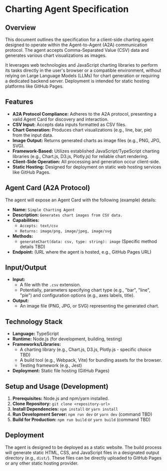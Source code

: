 # Charting Agent Specification

## Overview

This document outlines the specification for a client-side charting agent designed to operate within the Agent-to-Agent (A2A) communication protocol. The agent accepts Comma-Separated Value (CSV) data and generates various chart visualizations as images.

It leverages web technologies and JavaScript charting libraries to perform its tasks directly in the user's browser or a compatible environment, without relying on Large Language Models (LLMs) for chart generation or requiring a dedicated backend server. Deployment is intended for static hosting platforms like GitHub Pages.

## Features

*   **A2A Protocol Compliance:** Adheres to the A2A protocol, presenting a valid Agent Card for discovery and interaction.
*   **CSV Input:** Accepts data inputs formatted as CSV files.
*   **Chart Generation:** Produces chart visualizations (e.g., line, bar, pie) from the input data.
*   **Image Output:** Returns generated charts as image files (e.g., PNG, JPG, SVG).
*   **Framework-Based:** Utilizes established JavaScript/TypeScript charting libraries (e.g., Chart.js, D3.js, Plotly.js) for reliable chart rendering.
*   **Client-Side Operation:** All processing and generation occur client-side.
*   **Static Hosting:** Designed for deployment on static web hosting services like GitHub Pages.

## Agent Card (A2A Protocol)

The agent will expose an Agent Card with the following (example) details:

*   **Name:** `Simple Charting Agent`
*   **Description:** `Generates chart images from CSV data.`
*   **Capabilities:**
    *   `Accepts: text/csv`
    *   `Returns: image/png, image/jpeg, image/svg`
*   **Methods:**
    *   `generateChart(data: csv, type: string): image` (Specific method details TBD)
*   **Endpoint:** (URL where the agent is hosted, e.g., GitHub Pages URL)

## Input/Output

*   **Input:**
    *   A file with the `.csv` extension.
    *   Potentially, parameters specifying chart type (e.g., "bar", "line", "pie") and configuration options (e.g., axes labels, title).
*   **Output:**
    *   An image file (PNG, JPG, or SVG) representing the generated chart.

## Technology Stack

*   **Language:** TypeScript
*   **Runtime:** Node.js (for development, building, testing)
*   **Frameworks/Libraries:**
    *   A charting library (e.g., Chart.js, D3.js, Plotly.js - specific choice TBD)
    *   A build tool (e.g., Webpack, Vite) for bundling assets for the browser.
    *   Testing framework (e.g., Jest)
*   **Deployment:** Static file hosting (GitHub Pages)

## Setup and Usage (Development)

1.  **Prerequisites:** Node.js and npm/yarn installed.
2.  **Clone Repository:** `git clone <repository-url>`
3.  **Install Dependencies:** `npm install` or `yarn install`
4.  **Run Development Server:** `npm run dev` or `yarn dev` (command TBD)
5.  **Build for Production:** `npm run build` or `yarn build` (command TBD)

## Deployment

The agent is designed to be deployed as a static website. The build process will generate static HTML, CSS, and JavaScript files in a designated output directory (e.g., `dist/`). These files can be directly uploaded to GitHub Pages or any other static hosting provider. 